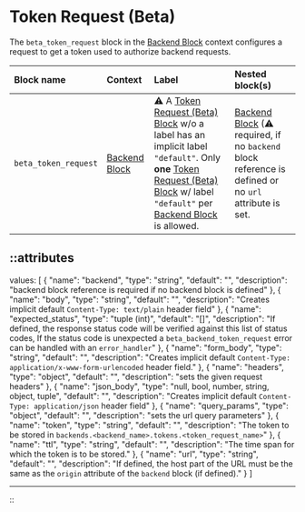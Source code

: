 # Token Request (Beta)

The `beta_token_request` block in the [Backend Block](backend) context configures a request to get a token used to authorize backend requests.

| Block name            | Context                           | Label                                                                                                                                                                                                                       | Nested block(s)                                                                                                      |
|:----------------------|:----------------------------------|:----------------------------------------------------------------------------------------------------------------------------------------------------------------------------------------------------------------------------|:---------------------------------------------------------------------------------------------------------------------|
| `beta_token_request`  | [Backend Block](backend)          | &#9888; A [Token Request (Beta) Block](token_request) w/o a label has an implicit label `"default"`. Only **one** [Token Request (Beta) Block](token_request) w/ label `"default"` per [Backend Block](backend) is allowed. | [Backend Block](backend) (&#9888; required, if no `backend` block reference is defined or no `url` attribute is set. |
<!-- TODO: add available http methods -->

::attributes
---
values: [
  {
    "name": "backend",
    "type": "string",
    "default": "",
    "description": "backend block reference is required if no backend block is defined"
  },
  {
    "name": "body",
    "type": "string",
    "default": "",
    "description": "Creates implicit default `Content-Type: text/plain` header field"
  },
  {
    "name": "expected_status",
    "type": "tuple (int)",
    "default": "[]",
    "description": "If defined, the response status code will be verified against this list of status codes, If the status code is unexpected a `beta_backend_token_request` error can be handled with an `error_handler`"
  },
  {
    "name": "form_body",
    "type": "string",
    "default": "",
    "description": "Creates implicit default `Content-Type: application/x-www-form-urlencoded` header field."
  },
  {
    "name": "headers",
    "type": "object",
    "default": "",
    "description": "sets the given request headers"
  },
  {
    "name": "json_body",
    "type": "null, bool, number, string, object, tuple",
    "default": "",
    "description": "Creates implicit default `Content-Type: application/json` header field"
  },
  {
    "name": "query_params",
    "type": "object",
    "default": "",
    "description": "sets the url query parameters"
  },
  {
    "name": "token",
    "type": "string",
    "default": "",
    "description": "The token to be stored in `backends.<backend_name>.tokens.<token_request_name>`"
  },
  {
    "name": "ttl",
    "type": "string",
    "default": "",
    "description": "The time span for which the token is to be stored."
  },
  {
    "name": "url",
    "type": "string",
    "default": "",
    "description": "If defined, the host part of the URL must be the same as the `origin` attribute of the `backend` block (if defined)."
  }
]

---
::
